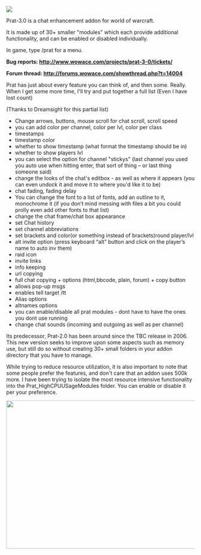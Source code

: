 <img src="https://travis-ci.org/sylvanaar/prat-3-0.svg?branch=master" />

<p>Prat-3.0 is a chat enhancement addon for world of warcraft.</p>
<p>It is made up of 30+ smaller "modules" which each provide additional functionality, and can be enabled or disabled individually.</p>
<p>In game, type /prat for a menu.</p>
<p><strong>Bug reports: <a href="http://www.wowace.com/projects/prat-3-0/tickets/">http://www.wowace.com/projects/prat-3-0/tickets/</a></strong></p>
<p><strong>Forum thread: <a href="http://forums.wowace.com/showthread.php?t=14004">http://forums.wowace.com/showthread.php?t=14004</a></strong></p>
<p>Prat has just about every feature you can think of, and then some. Really. When I get some more time, I'll try and put together a full list (Even I have lost count)</p>
<p>(Thanks to Dreamsight for this partial list)</p>
<ul>
<li>Change arrows, buttons, mouse scroll for chat scroll, scroll speed</li>
<li>you can add color per channel, color per lvl, color per class</li>
<li>timestamps</li>
<li>timestamp color</li>
<li>whether to show timestamp (what format the timestamp should be in)</li>
<li>whether to show players lvl</li>
<li>you can select the option for channel "stickys" (last channel you used you auto use when hitting enter, that sort of thing &ndash; or last thing someone said)</li>
<li>change the looks of the chat's editbox - as well as where it appears (you can even undock it and move it to where you'd like it to be)</li>
<li>chat fading, fading delay</li>
<li>You can change the font to a list of fonts, add an outline to it, monochrome it (if you don&rsquo;t mind messing with files a bit you could prolly even add other fonts to that list)</li>
<li>change the chat frame/chat box appearance</li>
<li>set Chat history</li>
<li>set channel abbreviations</li>
<li>set brackets and color(or something instead of brackets)round player/lvl</li>
<li>alt invite option (press keyboard &ldquo;alt&rdquo; button and click on the player&rsquo;s name to auto inv them)</li>
<li>raid icon</li>
<li>invite links</li>
<li>info keeping</li>
<li>url copying</li>
<li>full chat copying + options (html,bbcode, plain, forum) + copy button</li>
<li>allows pop-up msgs</li>
<li>enables tell target /tt</li>
<li>Alias options</li>
<li>altnames options</li>
<li>you can enable/disable all prat modules - dont have to have the ones you dont use running</li>
<li>change chat sounds (incoming and outgoing as well as per channel)</li>
</ul>
<p>Its predecessor, Prat-2.0 has been around since the TBC release in 2006. This new version seeks to improve upon some aspects such as memory use, but still do so without creating 30+ small folders in your addon directory that you have to manage.</p>
<p>While trying to reduce resource utilization, it is also important to note that some people prefer the features, and don't care that an addon uses 500k more. I have been trying to isolate the most resource intensive functionality into the Prat_HighCPUUSageModules folder. You can enable or disable it per your preference.</p>
<p><img src="https://media-curse.cursecdn.com/attachments/209/268/c2173249c513f495654161128dd4cabd.jpg" alt="" width="673" height="396" /></p>
